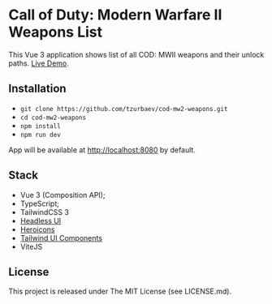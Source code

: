 # Call of Duty: Modern Warfare II Weapons List

This Vue 3 application shows list of all COD: MWII weapons and their unlock paths. [Live Demo](https://cod-mw2-weapons.vercel.app/).

## Installation

- `git clone https://github.com/tzurbaev/cod-mw2-weapons.git`
- `cd cod-mw2-weapons`
- `npm install`
- `npm run dev`

App will be available at [http://localhost:8080](http://localhost:8080) by default.

## Stack

- Vue 3 (Composition API);
- TypeScript;
- TailwindCSS 3
- [Headless UI](https://headlessui.com)
- [Heroicons](https://heroicons.com)
- [Tailwind UI Components](https://tailwindui.com)
- ViteJS

## License

This project is released under The MIT License (see LICENSE.md).
